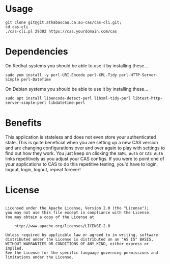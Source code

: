 # Usage

```
git clone git@git.athabascau.ca:au-cas/cas-cli.git;
cd cas-cli
./cas-cli.pl 29302 https://cas.yourdomain.com/cas
```

# Dependencies

On Redhat systems you should be able to use it by installing these...

    sudo yum install -y perl-URI-Encode perl-XML-Tidy perl-HTTP-Server-Simple perl-DateTime
    
On Debian systems you should be able to use it by installing these...

    sudo apt install libencode-detect-perl libxml-tidy-perl libtest-http-server-simple-perl libdatetime-perl
    
# Benefits
This application is stateless and does not even store your authenticated state.  This is quite beneficial when you are setting up a new CAS version and are changing configurations over and over again to play with settings to find out how they work.  You just keep on clicking the `SAML Auth` or `CAS Auth` links repetitively as you adjust your CAS configs.  If you were to point one of your applications to CAS to do this repetitive testing, you'd have to login, logout, login, logout, repeat forever!

# License
```Copyright [2018] [Athabasca University IT]

Licensed under the Apache License, Version 2.0 (the "License");
you may not use this file except in compliance with the License.
You may obtain a copy of the License at

    http://www.apache.org/licenses/LICENSE-2.0

Unless required by applicable law or agreed to in writing, software
distributed under the License is distributed on an "AS IS" BASIS,
WITHOUT WARRANTIES OR CONDITIONS OF ANY KIND, either express or implied.
See the License for the specific language governing permissions and
limitations under the License.
```